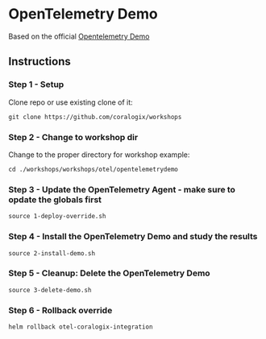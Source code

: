 # OpenTelemetry Demo  

Based on the official [Opentelemetry Demo](https://opentelemetry.io/ecosystem/demo/)  

## Instructions


### Step 1 - Setup
Clone repo or use existing clone of it:
```
git clone https://github.com/coralogix/workshops
```  

### Step 2 - Change to workshop dir
Change to the proper directory for workshop example:  

```
cd ./workshops/workshops/otel/opentelemetrydemo
```  

### Step 3 - Update the OpenTelemetry Agent - make sure to opdate the globals first    
`source 1-deploy-override.sh` 

### Step 4 - Install the OpenTelemetry Demo and study the results      
`source 2-install-demo.sh`  

### Step 5 - Cleanup: Delete the OpenTelemetry Demo      
`source 3-delete-demo.sh`  

### Step 6 - Rollback override  
`helm rollback otel-coralogix-integration`  